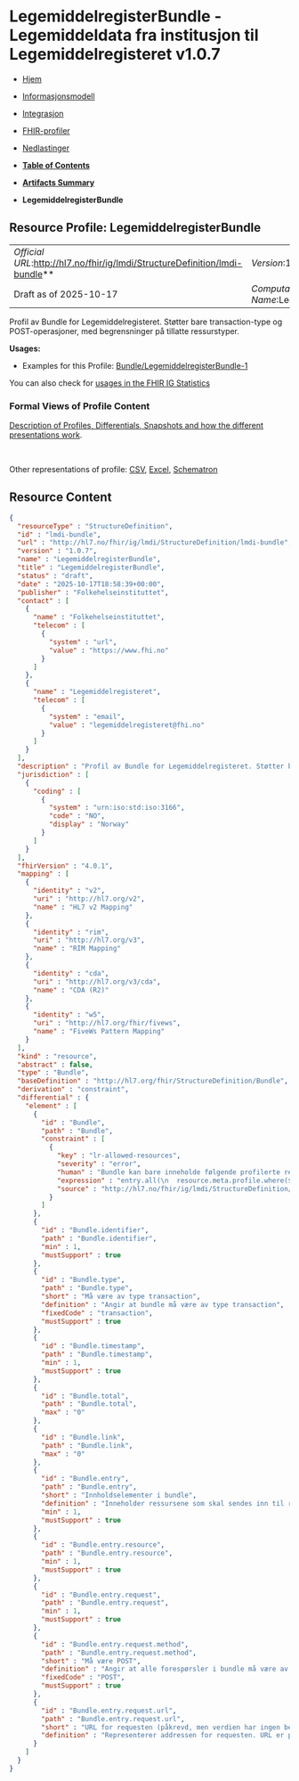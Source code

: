 # LegemiddelregisterBundle - Legemiddeldata fra institusjon til Legemiddelregisteret v1.0.7

*  [Hjem](index.md) 
*  [Informasjonsmodell](informasjonsmodell.md) 
*  [Integrasjon](integrasjon.md) 
*  [FHIR-profiler](profiler.md) 
*  [Nedlastinger](nedlastinger.md) 

* [**Table of Contents**](toc.md)
* [**Artifacts Summary**](artifacts.md)
* **LegemiddelregisterBundle**

## Resource Profile: LegemiddelregisterBundle 

| | |
| :--- | :--- |
| *Official URL*:http://hl7.no/fhir/ig/lmdi/StructureDefinition/lmdi-bundle** | *Version*:1.0.7** |
| Draft as of 2025-10-17 | *Computable Name*:LegemiddelregisterBundle |

 
Profil av Bundle for Legemiddelregisteret. Støtter bare transaction-type og POST-operasjoner, med begrensninger på tillatte ressurstyper. 

**Usages:**

* Examples for this Profile: [Bundle/LegemiddelregisterBundle-1](Bundle-LegemiddelregisterBundle-1.md)

You can also check for [usages in the FHIR IG Statistics](https://packages2.fhir.org/xig/hl7.fhir.no.lmdi|current/StructureDefinition/lmdi-bundle)

### Formal Views of Profile Content

 [Description of Profiles, Differentials, Snapshots and how the different presentations work](http://build.fhir.org/ig/FHIR/ig-guidance/readingIgs.html#structure-definitions). 

 

Other representations of profile: [CSV](StructureDefinition-lmdi-bundle.csv), [Excel](StructureDefinition-lmdi-bundle.xlsx), [Schematron](StructureDefinition-lmdi-bundle.sch) 



## Resource Content

```json
{
  "resourceType" : "StructureDefinition",
  "id" : "lmdi-bundle",
  "url" : "http://hl7.no/fhir/ig/lmdi/StructureDefinition/lmdi-bundle",
  "version" : "1.0.7",
  "name" : "LegemiddelregisterBundle",
  "title" : "LegemiddelregisterBundle",
  "status" : "draft",
  "date" : "2025-10-17T18:58:39+00:00",
  "publisher" : "Folkehelseinstituttet",
  "contact" : [
    {
      "name" : "Folkehelseinstituttet",
      "telecom" : [
        {
          "system" : "url",
          "value" : "https://www.fhi.no"
        }
      ]
    },
    {
      "name" : "Legemiddelregisteret",
      "telecom" : [
        {
          "system" : "email",
          "value" : "legemiddelregisteret@fhi.no"
        }
      ]
    }
  ],
  "description" : "Profil av Bundle for Legemiddelregisteret. Støtter bare transaction-type og POST-operasjoner, med begrensninger på tillatte ressurstyper.",
  "jurisdiction" : [
    {
      "coding" : [
        {
          "system" : "urn:iso:std:iso:3166",
          "code" : "NO",
          "display" : "Norway"
        }
      ]
    }
  ],
  "fhirVersion" : "4.0.1",
  "mapping" : [
    {
      "identity" : "v2",
      "uri" : "http://hl7.org/v2",
      "name" : "HL7 v2 Mapping"
    },
    {
      "identity" : "rim",
      "uri" : "http://hl7.org/v3",
      "name" : "RIM Mapping"
    },
    {
      "identity" : "cda",
      "uri" : "http://hl7.org/v3/cda",
      "name" : "CDA (R2)"
    },
    {
      "identity" : "w5",
      "uri" : "http://hl7.org/fhir/fivews",
      "name" : "FiveWs Pattern Mapping"
    }
  ],
  "kind" : "resource",
  "abstract" : false,
  "type" : "Bundle",
  "baseDefinition" : "http://hl7.org/fhir/StructureDefinition/Bundle",
  "derivation" : "constraint",
  "differential" : {
    "element" : [
      {
        "id" : "Bundle",
        "path" : "Bundle",
        "constraint" : [
          {
            "key" : "lr-allowed-resources",
            "severity" : "error",
            "human" : "Bundle kan bare inneholde følgende profilerte ressurstyper: Diagnose, Helsepersonell, Episode, Legemiddel, LegemiddelAdministrasjon, Legemiddelrekvirering, Organisasjon, Pasient",
            "expression" : "entry.all(\n  resource.meta.profile.where($this = 'http://hl7.no/fhir/ig/lmdi/StructureDefinition/lmdi-condition').exists() or \n  resource.meta.profile.where($this = 'http://hl7.no/fhir/ig/lmdi/StructureDefinition/lmdi-practitioner').exists() or \n  resource.meta.profile.where($this = 'http://hl7.no/fhir/ig/lmdi/StructureDefinition/lmdi-encounter').exists() or \n  resource.meta.profile.where($this = 'http://hl7.no/fhir/ig/lmdi/StructureDefinition/lmdi-medication').exists() or \n  resource.meta.profile.where($this = 'http://hl7.no/fhir/ig/lmdi/StructureDefinition/lmdi-medicationadministration').exists() or \n  resource.meta.profile.where($this = 'http://hl7.no/fhir/ig/lmdi/StructureDefinition/lmdi-medicationrequest').exists() or \n  resource.meta.profile.where($this = 'http://hl7.no/fhir/ig/lmdi/StructureDefinition/lmdi-organization').exists() or \n  resource.meta.profile.where($this = 'http://hl7.no/fhir/ig/lmdi/StructureDefinition/lmdi-patient').exists()\n)",
            "source" : "http://hl7.no/fhir/ig/lmdi/StructureDefinition/lmdi-bundle"
          }
        ]
      },
      {
        "id" : "Bundle.identifier",
        "path" : "Bundle.identifier",
        "min" : 1,
        "mustSupport" : true
      },
      {
        "id" : "Bundle.type",
        "path" : "Bundle.type",
        "short" : "Må være av type transaction",
        "definition" : "Angir at bundle må være av type transaction",
        "fixedCode" : "transaction",
        "mustSupport" : true
      },
      {
        "id" : "Bundle.timestamp",
        "path" : "Bundle.timestamp",
        "min" : 1,
        "mustSupport" : true
      },
      {
        "id" : "Bundle.total",
        "path" : "Bundle.total",
        "max" : "0"
      },
      {
        "id" : "Bundle.link",
        "path" : "Bundle.link",
        "max" : "0"
      },
      {
        "id" : "Bundle.entry",
        "path" : "Bundle.entry",
        "short" : "Innholdselementer i bundle",
        "definition" : "Inneholder ressursene som skal sendes inn til registeret",
        "min" : 1,
        "mustSupport" : true
      },
      {
        "id" : "Bundle.entry.resource",
        "path" : "Bundle.entry.resource",
        "min" : 1,
        "mustSupport" : true
      },
      {
        "id" : "Bundle.entry.request",
        "path" : "Bundle.entry.request",
        "min" : 1,
        "mustSupport" : true
      },
      {
        "id" : "Bundle.entry.request.method",
        "path" : "Bundle.entry.request.method",
        "short" : "Må være POST",
        "definition" : "Angir at alle forespørsler i bundle må være av type POST",
        "fixedCode" : "POST",
        "mustSupport" : true
      },
      {
        "id" : "Bundle.entry.request.url",
        "path" : "Bundle.entry.request.url",
        "short" : "URL for requesten (påkrevd, men verdien har ingen betydning)",
        "definition" : "Representerer addressen for requesten. URL er påkrevd av FHIR-spesifikasjonen for transaction bundles, men selve verdien har ingen funksjonell betydning i dette tilfellet."
      }
    ]
  }
}

```
